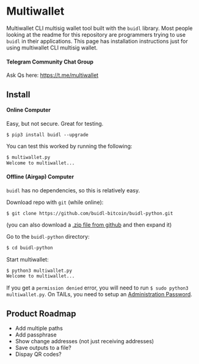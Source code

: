 # Multiwallet

Multiwallet CLI multisig wallet tool built with the `buidl` library.
Most people looking at the readme for this repository are programmers trying to use `buidl` in their applications.
This page has installation instructions just for using multiwallet CLI multisig wallet.

#### Telegram Community Chat Group
Ask Qs here: 
<https://t.me/multiwallet>

## Install

#### Online Computer

Easy, but not secure. Great for testing.

```
$ pip3 install buidl --upgrade
```

You can test this worked by running the following:
```bash
$ multiwallet.py
Welcome to multiwallet...
```

#### Offline (Airgap) Computer
`buidl` has no dependencies, so this is relatively easy.

Download repo with `git` (while online):
```
$ git clone https://github.com/buidl-bitcoin/buidl-python.git
```
(you can also download a [.zip file from github](https://github.com/buidl-bitcoin/buidl-python/archive/main.zip) and then expand it)

Go to the `buidl-python` directory:
```bash
$ cd buidl-python
```

Start multiwallet:
```bash
$ python3 multiwallet.py
Welcome to multiwallet...
```

If you get a `permission denied` error, you will need to run `$ sudo python3 multiwallet.py`.
On TAILs, you need to setup an [Administration Password](https://tails.boum.org/doc/first_steps/welcome_screen/administration_password/).

## Product Roadmap

* Add multiple paths
* Add passphrase
* Show change addresses (not just receiving addresses)
* Save outputs to a file?
* Dispay QR codes?
